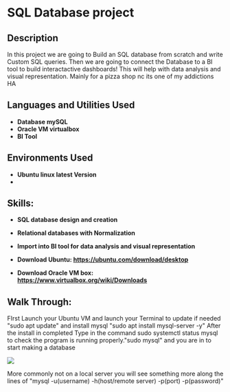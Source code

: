 <h1>SQL Database project </h1>

<h2>Description</h2>
In this project we are going to Build an SQL database from scratch and write Custom SQL queries. Then we are going to connect the Database to a BI tool to build interactactive dashboards! This will help with data analysis and visual representation. Mainly for a pizza shop nc its one of my addictions HA
<br />


<h2>Languages and Utilities Used</h2>

- <b>Database mySQL</b>
- <b>Oracle VM virtualbox</b>
- <b>BI Tool</b>

<h2>Environments Used</h2>

- <b>Ubuntu linux latest Version</b>
- <b></b>

<h2>Skills:</h2>    

- <b>SQL database design and creation</b>
- <b>Relational databases with Normalization</b>
- <b>Import into BI tool for data analysis and visual representation</b>

- <b>Download Ubuntu: https://ubuntu.com/download/desktop </b>
- <b>Download Oracle VM box: https://www.virtualbox.org/wiki/Downloads </b>

<h2>Walk Through:</h2>

<p>FIrst Launch your Ubuntu VM and launch your Terminal to update if needed "sudo apt update" and install mysql "sudo apt install mysql-server -y" After the install in completed 
Type in the command sudo systemctl status mysql to check the program is running properly."sudo mysql" and you are in to start making a database</p>
<img src="https://imgur.com/XO9YLLt.gif"/>
<p> More commonly not on a local server you will see something more along the lines of "mysql -u(username) -h(host/remote server) -p(port) -p(password)"</p>
